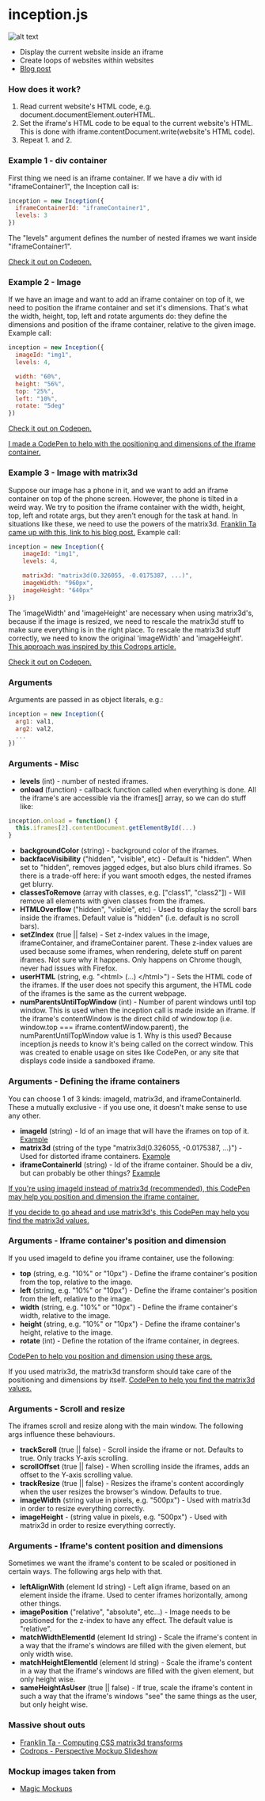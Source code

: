 # __inception.js__


![alt text](https://i.imgflip.com/xi7og.jpg "inception.js")


* Display the current website inside an iframe
* Create loops of websites within websites
* [Blog post](https://jongomez.github.io/post/inceptionjs/)

### How does it work?

1. Read current website's HTML code, e.g. document.documentElement.outerHTML.
2. Set the iframe's HTML code to be equal to the current website's HTML. This is done with iframe.contentDocument.write(website's HTML code).
3. Repeat 1. and 2.

### Example 1 - div container
First thing we need is an iframe container. If we have a div with id "iframeContainer1", the Inception call is:

```javascript
inception = new Inception({
  iframeContainerId: "iframeContainer1", 
  levels: 3
})
```

The "levels" argument defines the number of nested iframes we want inside "iframeContainer1".

[Check it out on Codepen.](https://codepen.io/jonGomez/full/xROgqO/)

### Example 2 - Image

If we have an image and want to add an iframe container on top of it, we need to position the iframe container and set it's dimensions. That's what the width, height, top, left and rotate arguments do: they define the dimensions and position of the iframe container, relative to the given image. Example call:

```javascript
inception = new Inception({
  imageId: "img1", 
  levels: 4, 

  width: "60%",
  height: "56%",
  top: "25%",
  left: "10%",
  rotate: "5deg"
})
```
[Check it out on Codepen.](https://codepen.io/jonGomez/full/xRgRQa)

[I made a CodePen to help with the positioning and dimensions of the iframe container.](http://codepen.io/jonGomez/full/YGOdPE/)

### Example 3 - Image with matrix3d

Suppose our image has a phone in it, and we want to add an iframe container on top of the phone screen. However, the phone is tilted in a weird way. We try to position the iframe container with the width, height, top, left and rotate args, but they aren't enough for the task at hand. In situations like these, we need to use the powers of the matrix3d. [Franklin Ta came up with this, link to his blog post.](http://franklinta.com/2014/09/08/computing-css-matrix3d-transforms/) Example call:

```javascript
inception = new Inception({
    imageId: "img1", 
    levels: 4, 

    matrix3d: "matrix3d(0.326055, -0.0175387, ...)",
    imageWidth: "960px",
    imageHeight: "640px"
})
```
The 'imageWidth' and 'imageHeight' are necessary when using matrix3d's, because if the image is resized, we need to rescale the matrix3d stuff to make sure everything is in the right place. To rescale the matrix3d stuff correctly, we need to know the original 'imageWidth' and 'imageHeight'. [This approach was inspired by this Codrops article.](http://tympanus.net/codrops/2014/11/21/perspective-mockup-slideshow/)

[Check it out on Codepen.](https://codepen.io/jonGomez/full/WoRRep/)

### Arguments

Arguments are passed in as object literals, e.g.:

```javascript
inception = new Inception({
  arg1: val1,
  arg2: val2,
  ...
})
```

### Arguments - Misc

* __levels__ (int) - number of nested iframes.
* __onload__ (function) - callback function called when everything is done. All the iframe's are accessible via the iframes[] array, so we can do stuff like: 

```javascript
inception.onload = function() {
  this.iframes[2].contentDocument.getElementById(...)
}
```

* __backgroundColor__ (string) - background color of the iframes.
* __backfaceVisibility__ ("hidden", "visible", etc) - Default is "hidden". When set to "hidden", removes jagged edges, but also blurs child iframes. So there is a trade-off here: if you want smooth edges, the nested iframes get blurry. 
* __classesToRemove__ (array with classes, e.g. ["class1", "class2"]) - Will remove all elements with given classes from the iframes.
* __HTMLOverflow__ ("hidden", "visible", etc) - Used to display the scroll bars inside the iframes. Default value is "hidden" (i.e. default is no scroll bars).
* __setZIndex__ (true || false) - Set z-index values in the image, iframeContainer, and iframeContainer parent. These z-index values are used because some iframes, when rendering, delete stuff on parent iframes. Not sure why it happens. Only happens on Chrome though, never had issues with Firefox.
* __userHTML__ (string, e.g. "\<html> (...) \</html>") - Sets the HTML code of the iframes. If the user does not specify this argument, the HTML code of the iframes is the same as the current webpage.
* __numParentsUntilTopWindow__ (int) - Number of parent windows until top window. This is used when the inception call is made inside an iframe. If the iframe's contentWindow is the direct child of window.top (i.e. window.top === iframe.contentWindow.parent), the numParentUntilTopWindow value is 1. Why is this used? Because inception.js needs to know it's being called on the correct window. This was created to enable usage on sites like CodePen, or any site that displays code inside a sandboxed iframe.

### Arguments - Defining the iframe containers

You can choose 1 of 3 kinds: imageId, matrix3d, and iframeContainerId. These a mutually exclusive - if you use one, it doesn't make sense to use any other.

* __imageId__ (string) - Id of an image that will have the iframes on top of it. [Example](https://codepen.io/jonGomez/full/xRgRQa)
* __matrix3d__ (string of the type "matrix3d(0.326055, -0.0175387, ...)") - Used for distorted iframe containers. [Example](https://codepen.io/jonGomez/full/WoRRep/)
* __iframeContainerId__ (string) - Id of the iframe container. Should be a div, but can probably be other things? [Example](https://codepen.io/jonGomez/full/xROgqO/)

[If you're using imageId instead of matrix3d (recommended), this CodePen may help you position and dimension the iframe container.](http://codepen.io/jonGomez/full/YGOdPE/)

[If you decide to go ahead and use matrix3d's, this CodePen may help you find the matrix3d values.](http://codepen.io/jonGomez/full/yaRgjG)

### Arguments - Iframe container's position and dimension

If you used imageId to define you iframe container, use the following:

* __top__ (string, e.g. "10%" or "10px") - Define the iframe container's position from the top, relative to the image.
* __left__ (string, e.g. "10%" or "10px") - Define the iframe container's position from the left, relative to the image.
* __width__ (string, e.g. "10%" or "10px") - Define the iframe container's width, relative to the image.
* __height__ (string, e.g. "10%" or "10px") - Define the iframe container's height, relative to the image.
* __rotate__ (int) - Define the rotation of the iframe container, in degrees.

[CodePen to help you position and dimension using these args.](http://codepen.io/jonGomez/full/YGOdPE/)

If you used matrix3d, the matrix3d transform should take care of the positioning and dimensions by itself. [CodePen to help you find the matrix3d values.](http://codepen.io/jonGomez/full/yaRgjG)

### Arguments - Scroll and resize

The iframes scroll and resize along with the main window. The following args influence these behaviours.

* __trackScroll__ (true || false) - Scroll inside the iframe or not. Defaults to true. Only tracks Y-axis scrolling.
* __scrollOffset__ (true || false) - When scrolling inside the iframes, adds an offset to the Y-axis scrolling value.
* __trackResize__ (true || false) - Resizes the iframe's content accordingly when the user resizes the browser's window. Defaults to true.
* __imageWidth__ (string value in pixels, e.g. "500px") - Used with matrix3d in order to resize everything correctly.
* __imageHeight__ - (string value in pixels, e.g. "500px") - Used with matrix3d in order to resize everything correctly.

### Arguments - Iframe's content position and dimensions

Sometimes we want the iframe's content to be scaled or positioned in certain ways. The following args help with that.

* __leftAlignWith__ (element Id string) - Left align iframe, based on an element inside the iframe. Used to center iframes horizontally, among other things.
* __imagePosition__ ("relative", "absolute", etc...) - Image needs to be positioned for the z-index to have any effect. The default value is "relative".
* __matchWidthElementId__ (element Id string) - Scale the iframe's content in a way that the iframe's windows are filled with the given element, but only width wise. 
* __matchHeightElementId__ (element Id string) - Scale the iframe's content in a way that the iframe's windows are filled with the given element, but only height wise. 
* __sameHeightAsUser__ (true || false) - If true, scale the iframe's content in such a way that the iframe's windows "see" the same things as the user, but only height wise. 

### Massive shout outs
* [Franklin Ta - Computing CSS matrix3d transforms](http://franklinta.com/2014/09/08/computing-css-matrix3d-transforms/)
* [Codrops - Perspective Mockup Slideshow](http://tympanus.net/codrops/2014/11/21/perspective-mockup-slideshow/)

### Mockup images taken from
* [Magic Mockups](http://magicmockups.com/)
